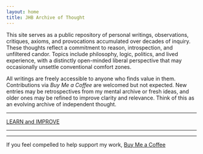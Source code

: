 ```yaml
---
layout: home
title: JHB Archive of Thought
---
```


This site serves as a public repository of personal writings, observations, critiques, axioms, and provocations accumulated over decades of inquiry. These thoughts reflect a commitment to reason, introspection, and unfiltered candor. Topics include philosophy, logic, politics, and lived experience, with a distinctly open-minded liberal perspective that may occasionally unsettle conventional comfort zones.

All writings are freely accessible to anyone who finds value in them. Contributions via _Buy Me a Coffee_ are welcomed but not expected. New entries may be retrospectives from my mental archive or fresh ideas, and older ones may be refined to improve clarity and relevance. Think of this as an evolving archive of independent thought.

---

[LEARN and IMPROVE](learn-improve)


---
---

If you feel compelled to help support my work, [Buy Me a Coffee](https://coff.ee/jhbrooks13)
